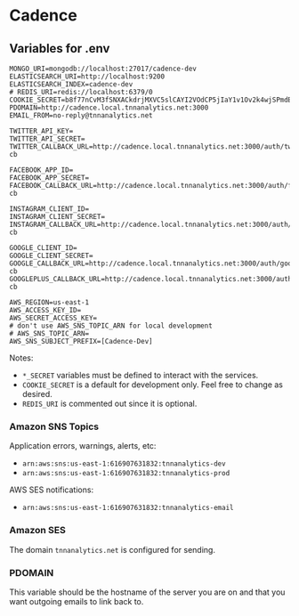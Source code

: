 # Cadence

## Variables for .env

```
MONGO_URI=mongodb://localhost:27017/cadence-dev
ELASTICSEARCH_URI=http://localhost:9200
ELASTICSEARCH_INDEX=cadence-dev
# REDIS_URI=redis://localhost:6379/0
COOKIE_SECRET=b8f77nCvM3fSNXACkdrjMXVC5slCAYI2VOdCP5jIaY1v1Ov2k4wjSPmdBQTr23ug
PDOMAIN=http://cadence.local.tnnanalytics.net:3000
EMAIL_FROM=no-reply@tnnanalytics.net

TWITTER_API_KEY=
TWITTER_API_SECRET=
TWITTER_CALLBACK_URL=http://cadence.local.tnnanalytics.net:3000/auth/twitter?cb

FACEBOOK_APP_ID=
FACEBOOK_APP_SECRET=
FACEBOOK_CALLBACK_URL=http://cadence.local.tnnanalytics.net:3000/auth/facebook?cb

INSTAGRAM_CLIENT_ID=
INSTAGRAM_CLIENT_SECRET=
INSTAGRAM_CALLBACK_URL=http://cadence.local.tnnanalytics.net:3000/auth/instagram?cb

GOOGLE_CLIENT_ID=
GOOGLE_CLIENT_SECRET=
GOOGLE_CALLBACK_URL=http://cadence.local.tnnanalytics.net:3000/auth/google?cb
GOOGLEPLUS_CALLBACK_URL=http://cadence.local.tnnanalytics.net:3000/auth/googleplus?cb

AWS_REGION=us-east-1
AWS_ACCESS_KEY_ID=
AWS_SECRET_ACCESS_KEY=
# don't use AWS_SNS_TOPIC_ARN for local development
# AWS_SNS_TOPIC_ARN=
AWS_SNS_SUBJECT_PREFIX=[Cadence-Dev]
```

Notes:
* `*_SECRET` variables must be defined to interact with the services.
* `COOKIE_SECRET` is a default for development only.  Feel free to change as desired.
* `REDIS_URI` is commented out since it is optional.

### Amazon SNS Topics

Application errors, warnings, alerts, etc:

* `arn:aws:sns:us-east-1:616907631832:tnnanalytics-dev`
* `arn:aws:sns:us-east-1:616907631832:tnnanalytics-prod`

AWS SES notifications:

* `arn:aws:sns:us-east-1:616907631832:tnnanalytics-email`

### Amazon SES

The domain `tnnanalytics.net` is configured for sending.

### PDOMAIN

This variable should be the hostname of the server you are on and that you want outgoing emails to link back to.
